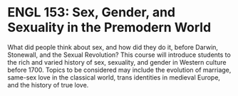 # ENGL 153: Sex, Gender, and Sexuality in the Premodern World

What did people think about sex, and how did they do it, before Darwin, Stonewall, and the Sexual Revolution? This course will introduce students to the rich and varied history of sex, sexuality, and gender in Western culture before 1700. Topics to be considered may include the evolution of marriage, same-sex love in the classical world, trans identities in medieval Europe, and the history of true love.